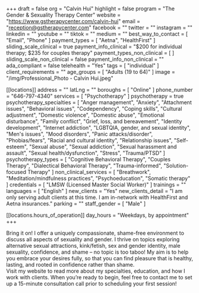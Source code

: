 +++
draft = false
org = "Calvin Hui"
highlight = false
program = "The Gender & Sexuality Therapy Center"
website = "https://www.gstherapycenter.com/calvin-hui"
email = "reception@gstherapycenter.com"
facebook = ""
twitter = ""
instagram = ""
linkedin = ""
youtube = ""
tiktok = ""
medium = ""
best_way_to_contact = [ "Email", "Phone" ]
payment_types = [ "Aetna", "HealthFirst" ]
sliding_scale_clinical = true
payment_info_clinical = "$200 for individual therapy; $235 for couples therapy"
payment_types_non_clinical = [ ]
sliding_scale_non_clinical = false
payment_info_non_clinical = ""
ada_compliant = false
telehealth = "Yes"
tags = [ "individual" ]
client_requirements = ""
age_groups = [ "Adults (19 to 64)" ]
image = "/img/Professional_Photo - Calvin Hui.jpeg"

[[locations]]
address = ""
latLng = ""
boroughs = [ "Online" ]
phone_number = "646-797-4340"
services = [ "Psychotherapy" ]
psychotherapy = true
psychotherapy_specialties = [
  "Anger management",
  "Anxiety",
  "Attachment issues",
  "Behavioral issues",
  "Codependency",
  "Coping skills",
  "Cultural adjustment",
  "Domestic violence",
  "Domestic abuse",
  "Emotional disturbance",
  "Family conflict",
  "Grief, loss, and bereavement",
  "Identity development",
  "Internet addiction",
  "LGBTQIA, gender, and sexual identity",
  "Men's issues",
  "Mood disorders",
  "Panic attacks/disorder",
  "Phobias/fears",
  "Racial and cultural identity",
  "Relationship issues",
  "Self-esteem",
  "Sexual abuse",
  "Sexual addiction",
  "Sexual harassment and assault",
  "Sexual health/dysfunction",
  "Stress",
  "Trauma/PTSD"
]
psychotherapy_types = [
  "Cognitive Behavioral Therapy",
  "Couples Therapy",
  "Dialectical Behavioral Therapy",
  "Trauma-informed",
  "Solution-focused Therapy"
]
non_clinical_services = [
  "Breathwork",
  "Meditation/mindfulness practices",
  "Psychoeducation",
  "Somatic therapy"
]
credentials = [ "LMSW (Licensed Master Social Worker)" ]
trainings = ""
languages = [ "English" ]
new_clients = "Yes"
new_clients_detail = "I am only serving adult clients at this time. I am in-network with HealthFirst and Aetna insurances."
parking = ""
staff_gender = [ "Male" ]

  [[locations.hours_of_operation]]
  day_hours = "Weekdays, by appointment"
+++

Bring it on! I offer a uniquely compassionate, shame-free environment to discuss all aspects of sexuality and gender. I thrive on topics exploring alternative sexual attractions, kink/fetish, sex and gender identity, male sexuality, confidence, and shame – no topic is too taboo! My aim is to help you embrace your desires fully, so that you can find pleasure that is healthy, lasting, and rooted in confidence rather than shame. <br>
Visit my website to read more about my specialties, education, and how I work with clients. When you’re ready to begin, feel free to contact me to set up a 15-minute consultation call prior to scheduling your first session! <br>
